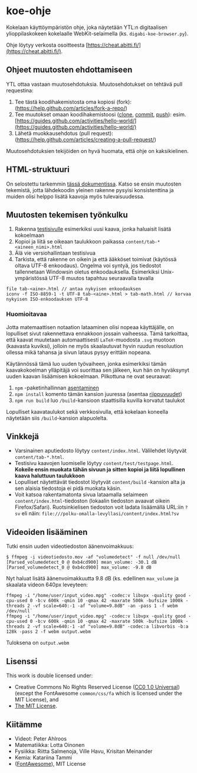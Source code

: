 # koe-ohje

Kokelaan käyttöympäristön ohje, joka näytetään YTL:n digitaalisen ylioppilaskokeen kokelaalle WebKit-selaimella (ks. `digabi-koe-browser.py`).

Ohje löytyy verkosta osoitteesta [https://cheat.abitti.fi/](https://cheat.abitti.fi/).

## Ohjeet muutosten ehdottamiseen

YTL ottaa vastaan muutosehdotuksia. Muutosehdotukset on tehtävä pull requestina:

 1. Tee tästä koodihakemistosta oma kopiosi (fork): (https://help.github.com/articles/fork-a-repo/)
 2. Tee muutokset omaan koodihakemistoosi ([clone](https://help.github.com/articles/cloning-a-repository/), [commit](https://github.com/abhikp/git-test/wiki/Committing-changes), [push](https://help.github.com/articles/pushing-to-a-remote/)): esim. [https://guides.github.com/activities/hello-world/](https://guides.github.com/activities/hello-world/)
 3. Lähetä muokkausehdotus (pull request): (https://help.github.com/articles/creating-a-pull-request/)

Muutosehdotuksien tekijöiden on hyvä huomata, että ohje on kaksikielinen.

## HTML-struktuuri

On selostettu tarkemmin [tässä dokumentissa](HTML.md). Katso se ensin muutosten tekemistä, jotta lähdekoodin yleinen rakenne pysyisi konsistenttina ja muiden olisi helppo lisätä kaavoja myös tulevaisuudessa.

## Muutosten tekemisen työnkulku

1. Rakenna [testisivulle](content/test/testpage.html) esimerkiksi uusi kaava, jonka haluaisit lisätä kokoelmaan
2. Kopioi ja liitä se oikeaan taulukkoon paikassa `content/tab-*<aineen_nimi>.html`
3. Älä vie versiohallintaan testisivua
4. Tarkista, että rakenne on oikein ja että ääkköset toimivat (käytössä oltava UTF-8 enkoodaus). Ongelma voi syntyä,
jos tiedostot tallennetaan Windowsin oletus enkoodauksella. Esimerkiksi Unix-ympäristössä UTF-8 muutos tapahtuu seuraavalla tavalla
```
file tab-<aine>.html // antaa nykyisen enkoodauksen
iconv -f ISO-8859-1 -t UTF-8 tab-<aine>.html > tab-math.html // korvaa nykyisen ISO-enkoodauksen UTF-8
```

### Huomioitavaa

Jotta matemaattisen notaation lataaminen olisi nopeaa käyttäjälle, on lopulliset sivut rakennettava ennakkoon jossain vaiheessa.
Tämä tarkoittaa, että kaavat muutetaan automaattisesti `LaTeX`-muodosta `.svg` muotoon (kaavasta kuviksi),
jolloin ne myös skaalautuvat hyvin ruudun resoluution ollessa mikä tahansa ja sivun lataus pysyy erittäin nopeana.

Käytännössä tämä luo uuden työvaiheen, jonka esimerkiksi tämän kaavakokoelman ylläpitäjä voi suorittaa sen jälkeen,
kun hän on hyväksynyt uuden kaavan lisäämisen kokoelmaan. Pilkottuna ne ovat seuraavat:

1. `npm` -paketinhallinnan [asentaminen](https://www.npmjs.com/get-npm?utm_source=house&utm_medium=homepage&utm_campaign=free%20orgs&utm_term=Install%20npm)
2. `npm install` komento tämän kansion juuressa (asentaa [riippuvuudet](package.json))
3. `npm run build` luo `/build`-kansioon staattisilla kuvilla korvatut taulukot

Lopulliset kaavataulukot sekä verkkosivulla, että kokelaan koneella näytetään siis `/build`-kansion alapuolelta.


## Vinkkejä

 * Varsinainen aputiedosto löytyy `content/index.html`. Välilehdet löytyvät `content/tab-*.html`.
 * Testisivu kaavojen luomiselle löytyy `content/test/testpage.html`. **Kokeile ensin muokata tähän sivuun ja sitten kopioi ja liitä lopullinen kaava
   haluttuun taulukkoon**
 * Lopulliset näytettävät tiedostot löytyvät `content/build` -kansion alta ja sen alaisia tiedostoja ei pidä muokata käsin.
 * Voit katsoa rakentamatonta sivua lataamalla selaimeen `content/index.html`-tiedoston (lokaalin tiedoston avaavat oikein Firefox/Safari). Ruotsinkielisen tiedoston voit ladata lisäämällä URL:iin `?sv` eli näin: `file:///polku-omalla-levyllasi/content/index.html?sv`

## Videoiden lisääminen

Tutki ensin uuden videotiedoston äänenvoimakkuus:

`$ ffmpeg -i videotiedosto.mov -af "volumedetect" -f null /dev/null`
`[Parsed_volumedetect_0 @ 0xb4cd900] mean_volume: -30.1 dB`
`[Parsed_volumedetect_0 @ 0xb4cd900] max_volume: -9.8 dB`

Nyt haluat lisätä äänenvoimakkuutta 9.8 dB (ks. edellinen `max_volume` ja skaalata videon 640px leveyteen:

```
ffmpeg -i "/home/user/input_video.mpg" -codec:v libvpx -quality good -cpu-used 0 -b:v 600k -qmin 10 -qmax 42 -maxrate 500k -bufsize 1000k -threads 2 -vf scale=640:-1 -af "volume=9.8dB" -an -pass 1 -f webm /dev/null`
ffmpeg -i "/home/user/input_video.mpg" -codec:v libvpx -quality good -cpu-used 0 -b:v 600k -qmin 10 -qmax 42 -maxrate 500k -bufsize 1000k -threads 2 -vf scale=640:-1 -af "volume=9.8dB" -codec:a libvorbis -b:a 128k -pass 2 -f webm output.webm
```

Tuloksena on `output.webm`

## Lisenssi

This work is double licensed under:
 * Creative Commons No Rights Reserved License ([CC0 1.0 Universal](https://creativecommons.org/publicdomain/zero/1.0/legalcode)) (except the FontAwesome `common/css/fa` which is licensed under the MIT License), and
 * [The MIT License](https://opensource.org/licenses/MIT).

## Kiitämme

 * Videot: Peter Ahlroos
 * Matematiikka: Lotta Oinonen
 * Fysiikka: Riitta Salmenoja, Ville Havu, Krisitan Meinander
 * Kemia: Katariina Tammi
 * ([FontAwesome](http://fontawesome.io/)), MIT License
